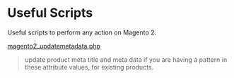 # Useful Scripts

Useful scripts to perform any action on Magento 2.

[magento2_updatemetadata.php](https://github.com/magentorepository/usefulscripts/blob/master/magento2_updatemetadata.php)
> update product meta title and meta data if you are having a pattern in these attribute values, for existing products.
